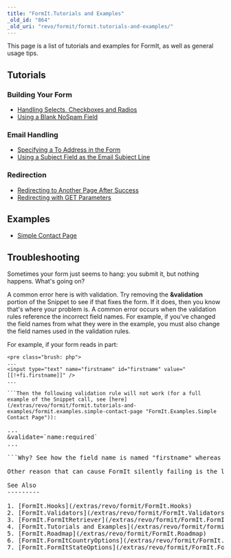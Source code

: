```yaml
---
title: "FormIt.Tutorials and Examples"
_old_id: "864"
_old_uri: "revo/formit/formit.tutorials-and-examples/"
---
```


This page is a list of tutorials and examples for FormIt, as well as general usage tips.

Tutorials 
----------

### Building Your Form 

- [Handling Selects, Checkboxes and Radios](/extras/revo/formit/formit.tutorials-and-examples/formit.handling-selects,-checkboxes-and-radios "FormIt.Handling Selects, Checkboxes and Radios")
- [Using a Blank NoSpam Field](/extras/revo/formit/formit.tutorials-and-examples/formit.using-a-blank-nospam-field "FormIt.Using a Blank NoSpam Field")

### Email Handling 

- [Specifying a To Address in the Form](/extras/revo/formit/formit.hooks/formit.hooks.email#FormIt.Hooks.email-SpecifyingaDynamicToAddress)
- [Using a Subject Field as the Email Subject Line](/extras/revo/formit/formit.hooks/formit.hooks.email#FormIt.Hooks.email-UsingaSubjectFieldastheEmailSubjectLine)

### Redirection 

- [Redirecting to Another Page After Success](/extras/revo/formit/formit.hooks/formit.hooks.redirect "FormIt.Hooks.redirect")
- [Redirecting with GET Parameters](/extras/revo/formit/formit.hooks/formit.hooks.redirect#FormIt.Hooks.redirect-RedirectingwithParameters)

Examples 
---------

- [Simple Contact Page](/extras/revo/formit/formit.tutorials-and-examples/formit.examples.simple-contact-page "FormIt.Examples.Simple Contact Page")

Troubleshooting 
----------------

Sometimes your form just seems to hang: you submit it, but nothing happens. What's going on?

A common error here is with validation. Try removing the **&validation** portion of the Snippet to see if that fixes the form. If it does, then you know that's where your problem is. A common error occurs when the validation rules reference the incorrect field names. For example, if you've changed the field names from what they were in the example, you must also change the field names used in the validation rules.

For example, if your form reads in part:

```
<pre class="brush: php">
...
<input type="text" name="firstname" id="firstname" value="[[!+fi.firstname]]" />
...

```Then the following validation rule will not work (for a full example of the Snippet call, see [here](/extras/revo/formit/formit.tutorials-and-examples/formit.examples.simple-contact-page "FormIt.Examples.Simple Contact Page")):

```
<pre class="brush: php">
...
&validate=`name:required`
...

```Why? See how the field name is named "firstname" whereas the validation rule is looking for a field named "name"? Check these very carefully as you build and test your form.

Other reason that can cause FormIt silently failing is the lack of the "name" attribute in your form fields. Be sure to add the name attribute to all fields or FormIt will fail without returning any errors.

See Also 
---------

1. [FormIt.Hooks](/extras/revo/formit/FormIt.Hooks)
2. [FormIt.Validators](/extras/revo/formit/FormIt.Validators)
3. [FormIt.FormItRetriever](/extras/revo/formit/FormIt.FormItRetriever)
4. [FormIt.Tutorials and Examples](/extras/revo/formit/formit.Tutorials-and-Examples)
5. [FormIt.Roadmap](/extras/revo/formit/FormIt.Roadmap)
6. [FormIt.FormItCountryOptions](/extras/revo/formit/FormIt.FormItCountryOptions)
7. [FormIt.FormItStateOptions](/extras/revo/formit/FormIt.FormItStateOptions)